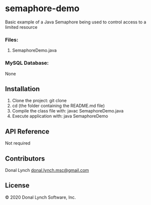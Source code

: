 # semaphore-demo
Basic example of a Java Semaphore being used to control access to a limited resource

### Files:

1. SemaphoreDemo.java

### MySQL Database:

None

## Installation

1. Clone the project: git clone
2. cd <project-root-directory> (the folder containing the README.md file)
3. Compile the class file with: javac SemaphoreDemo.java
4. Execute application with: java SemaphoreDemo

## API Reference

Not required

## Contributors

Donal Lynch <donal.lynch.msc@gmail.com>

## License

© 2020 Donal Lynch Software, Inc.